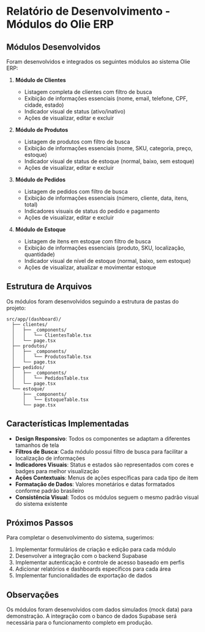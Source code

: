 # Relatório de Desenvolvimento - Módulos do Olie ERP

## Módulos Desenvolvidos

Foram desenvolvidos e integrados os seguintes módulos ao sistema Olie ERP:

1. **Módulo de Clientes**
   - Listagem completa de clientes com filtro de busca
   - Exibição de informações essenciais (nome, email, telefone, CPF, cidade, estado)
   - Indicador visual de status (ativo/inativo)
   - Ações de visualizar, editar e excluir

2. **Módulo de Produtos**
   - Listagem de produtos com filtro de busca
   - Exibição de informações essenciais (nome, SKU, categoria, preço, estoque)
   - Indicador visual de status de estoque (normal, baixo, sem estoque)
   - Ações de visualizar, editar e excluir

3. **Módulo de Pedidos**
   - Listagem de pedidos com filtro de busca
   - Exibição de informações essenciais (número, cliente, data, itens, total)
   - Indicadores visuais de status do pedido e pagamento
   - Ações de visualizar, editar e excluir

4. **Módulo de Estoque**
   - Listagem de itens em estoque com filtro de busca
   - Exibição de informações essenciais (produto, SKU, localização, quantidade)
   - Indicador visual de nível de estoque (normal, baixo, sem estoque)
   - Ações de visualizar, atualizar e movimentar estoque

## Estrutura de Arquivos

Os módulos foram desenvolvidos seguindo a estrutura de pastas do projeto:

```
src/app/(dashboard)/
  ├── clientes/
  │   ├── _components/
  │   │   └── ClientesTable.tsx
  │   └── page.tsx
  ├── produtos/
  │   ├── _components/
  │   │   └── ProdutosTable.tsx
  │   └── page.tsx
  ├── pedidos/
  │   ├── _components/
  │   │   └── PedidosTable.tsx
  │   └── page.tsx
  └── estoque/
      ├── _components/
      │   └── EstoqueTable.tsx
      └── page.tsx
```

## Características Implementadas

- **Design Responsivo**: Todos os componentes se adaptam a diferentes tamanhos de tela
- **Filtros de Busca**: Cada módulo possui filtro de busca para facilitar a localização de informações
- **Indicadores Visuais**: Status e estados são representados com cores e badges para melhor visualização
- **Ações Contextuais**: Menus de ações específicas para cada tipo de item
- **Formatação de Dados**: Valores monetários e datas formatados conforme padrão brasileiro
- **Consistência Visual**: Todos os módulos seguem o mesmo padrão visual do sistema existente

## Próximos Passos

Para completar o desenvolvimento do sistema, sugerimos:

1. Implementar formulários de criação e edição para cada módulo
2. Desenvolver a integração com o backend Supabase
3. Implementar autenticação e controle de acesso baseado em perfis
4. Adicionar relatórios e dashboards específicos para cada área
5. Implementar funcionalidades de exportação de dados

## Observações

Os módulos foram desenvolvidos com dados simulados (mock data) para demonstração. A integração com o banco de dados Supabase será necessária para o funcionamento completo em produção.
